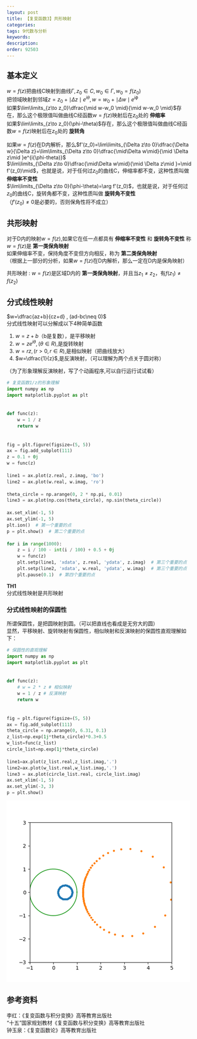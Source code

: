 ```yaml
---
layout: post
title: 【复变函数3】共形映射
categories:
tags: 9代数与分析
keywords:
description:
order: 92503
---
```



## 基本定义
$w=f(z)$把曲线C映射到曲线$\Gamma,z_0\in C,w_0\in \Gamma,w_0=f(z_0)$  
把领域映射到邻域$z=z_0+\mid\Delta z\mid e^{i\theta},w=w_0+\mid\Delta w\mid e^{i\phi}$  
如果$\lim\limits_{z\to z_0}\dfrac{\mid w-w_0 \mid}{\mid w-w_0 \mid}$存在，那么这个极限值叫做曲线C经函数$w=f(z)$映射后在$z_0$处的 **伸缩率**  
如果$\lim\limits_{z\to z_0}(\phi-\theta)$存在，那么这个极限值叫做曲线C经函数$w=f(z)$映射后在$z_0$处的 **旋转角**  


如果$w=f(z)$在D内解析，那么$f'(z_0)=\lim\limits_{\Delta z\to 0}\dfrac{\Delta w}{\Delta z}=\lim\limits_{\Delta z\to 0}\dfrac{\mid\Delta w\mid}{\mid \Delta z\mid }e^{i(\phi-theta)}$  
$\lim\limits_{\Delta z\to 0}\dfrac{\mid\Delta w\mid}{\mid \Delta z\mid }=\mid f'(z_0)\mid$，也就是说，对于任何过$z_0$的曲线C，伸缩率都不变，这种性质叫做 **伸缩率不变性**  
$\lim\limits_{\Delta z\to 0}(\phi-\theta)=\arg f'(z_0)$，也就是说，对于任何过$z_0$的曲线C，旋转角都不变，这种性质叫做 **旋转角不变性**  
（$f'(z_0)\neq 0$是必要的，否则保角性将不成立）  


## 共形映射
对于D内的映射$w=f(z)$,如果它在任一点都具有 **伸缩率不变性** 和 **旋转角不变性** 称$w=f(z)$是 **第一类保角映射**  
如果伸缩率不变，保持角度不变但方向相反，称为 **第二类保角映射**  
（根据上一部分的分析，如果$w=f(z)$在D内解析，那么一定在D内是保角映射）  


共形映射
:    $w=f(z)$是区域D内的 **第一类保角映射**，并且当$z_1\neq z_2$，有$f(z_1)\neq f(z_2)$  


## 分式线性映射
$w=\dfrac{az+b}{cz+d} , (ad-bc\neq 0)$  
分式线性映射可以分解成以下4种简单函数
1. $w=z+b$（b是复数），是平移映射
2. $w=ze^{i\theta},(\theta\in R)$,是旋转映射
3. $w=rz,(r>0,r\in R)$,是相似映射（把曲线放大）
4. $w=\dfrac{1}{z}$,是反演映射，（可以理解为两个点关于圆对称）


（为了形象理解反演映射，写了个动画程序,可以自行运行试试看）
```py
# 复变函数1/z的形象理解
import numpy as np
import matplotlib.pyplot as plt


def func(z):
    w = 1 / z
    return w


fig = plt.figure(figsize=(5, 5))
ax = fig.add_subplot(111)
z = 0.1 + 0j
w = func(z)

line1 = ax.plot(z.real, z.imag, 'bo')
line2 = ax.plot(w.real, w.imag, 'ro')

theta_circle = np.arange(0, 2 * np.pi, 0.01)
line3 = ax.plot(np.cos(theta_circle), np.sin(theta_circle))

ax.set_xlim(-1, 5)
ax.set_ylim(-1, 5)
plt.ion()  # 第一个重要的点
p = plt.show()  # 第二个重要的点

for i in range(1000):
    z = i / 100 - int(i / 100) + 0.5 + 0j
    w = func(z)
    plt.setp(line1, 'xdata', z.real, 'ydata', z.imag)  # 第三个重要的点
    plt.setp(line2, 'xdata', w.real, 'ydata', w.imag)  # 第三个重要的点
    plt.pause(0.1)  # 第四个重要的点
```


**TH1**  
分式线性映射是共形映射

### 分式线性映射的保圆性
所谓保圆性，是把圆映射到圆。（可以把直线也看成是无穷大的圆）  
显然，平移映射、旋转映射有保圆性，相似映射和反演映射的保圆性直观理解如下：  
```py
# 保圆性的直观理解
import numpy as np
import matplotlib.pyplot as plt


def func(z):
    # w = 2 * z # 相似映射
    w = 1 / z # 反演映射
    return w


fig = plt.figure(figsize=(5, 5))
ax = fig.add_subplot(111)
theta_circle = np.arange(0, 6.31, 0.1)
z_list=np.exp(1j*theta_circle)*0.3+0.5
w_list=func(z_list)
circle_list=np.exp(1j*theta_circle)

line1=ax.plot(z_list.real,z_list.imag,'.')
line2=ax.plot(w_list.real,w_list.imag,'.')
line3 = ax.plot(circle_list.real, circle_list.imag)
ax.set_xlim(-1, 5)
ax.set_ylim(-3, 3)
p = plt.show()
```
![complexanalysis](https://github.com/guofei9987/StatisticsBlog/blob/master/%E9%99%84%E4%BB%B6/complexanalysis/complexanalysis.png?raw=true)








## 参考资料
李红：《复变函数与积分变换》高等教育出版社  
“十五”国家规划教材《复变函数与积分变换》高等教育出版社  
钟玉泉：《复变函数论》高等教育出版社  
